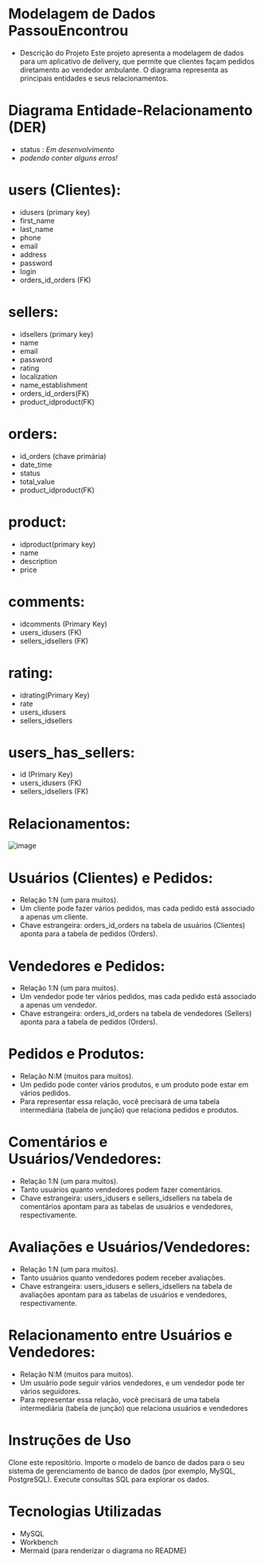 # Modelagem de Dados PassouEncontrou

- Descrição do Projeto
Este projeto apresenta a modelagem de dados para um aplicativo de delivery, que permite que clientes façam pedidos diretamento ao vendedor ambulante. O diagrama representa as principais entidades e seus relacionamentos.

# Diagrama Entidade-Relacionamento (DER)
- status : *Em desenvolvimento*
- *podendo conter alguns erros!*

# users (Clientes):
- idusers (primary key) 
- first_name 
- last_name 
- phone 
- email 
- address 
- password 
- login 
- orders_id_orders (FK)

# sellers:
- idsellers (primary key) 
- name 
- email 
- password 
- rating 
- localization 
- name_establishment 
- orders_id_orders(FK) 
- product_idproduct(FK)


# orders:
- id_orders (chave primária) 
- date_time 
- status 
- total_value 
- product_idproduct(FK)
  
# product:
- idproduct(primary key)
- name
- description
- price

# comments:
- idcomments (Primary Key)
- users_idusers (FK)
- sellers_idsellers (FK)


# rating:
- idrating(Primary Key)
- rate
- users_idusers
- sellers_idsellers

# users_has_sellers:
- id (Primary Key)
- users_idusers (FK)
- sellers_idsellers (FK)

# Relacionamentos:
![image](https://github.com/user-attachments/assets/92bce1d4-e407-4dba-9e88-0ee9cabd82f1)


# Usuários (Clientes) e Pedidos:
- Relação 1:N (um para muitos).
- Um cliente pode fazer vários pedidos, mas cada pedido está associado a apenas um cliente.
- Chave estrangeira: orders_id_orders na tabela de usuários (Clientes) aponta para a tabela de pedidos (Orders).
# Vendedores e Pedidos:
- Relação 1:N (um para muitos).
- Um vendedor pode ter vários pedidos, mas cada pedido está associado a apenas um vendedor.
- Chave estrangeira: orders_id_orders na tabela de vendedores (Sellers) aponta para a tabela de pedidos (Orders).
# Pedidos e Produtos:
- Relação N:M (muitos para muitos).
- Um pedido pode conter vários produtos, e um produto pode estar em vários pedidos.
- Para representar essa relação, você precisará de uma tabela intermediária (tabela de junção) que relaciona pedidos e produtos.
# Comentários e Usuários/Vendedores:
- Relação 1:N (um para muitos).
- Tanto usuários quanto vendedores podem fazer comentários.
- Chave estrangeira: users_idusers e sellers_idsellers na tabela de comentários apontam para as tabelas de usuários e vendedores, respectivamente.
# Avaliações e Usuários/Vendedores:
- Relação 1:N (um para muitos).
- Tanto usuários quanto vendedores podem receber avaliações.
- Chave estrangeira: users_idusers e sellers_idsellers na tabela de avaliações apontam para as tabelas de usuários e vendedores, respectivamente.
# Relacionamento entre Usuários e Vendedores:
- Relação N:M (muitos para muitos).
- Um usuário pode seguir vários vendedores, e um vendedor pode ter vários seguidores.
- Para representar essa relação, você precisará de uma tabela intermediária (tabela de junção) que relaciona usuários e vendedores

# Instruções de Uso
Clone este repositório.
Importe o modelo de banco de dados para o seu sistema de gerenciamento de banco de dados (por exemplo, MySQL, PostgreSQL).
Execute consultas SQL para explorar os dados.

# Tecnologias Utilizadas
- MySQL
- Workbench
- Mermaid (para renderizar o diagrama no README)

  
